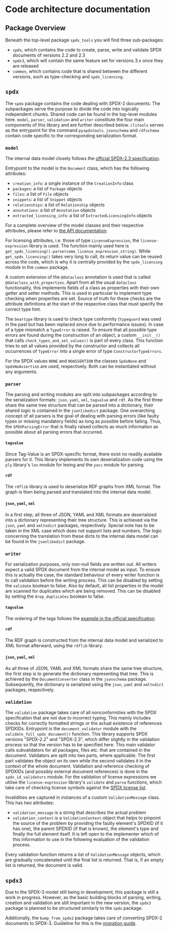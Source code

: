 # Code architecture documentation

## Package Overview

Beneath the top-level package `spdx_tools` you will find three sub-packages:

- `spdx`, which contains the code to create, parse, write and validate SPDX documents of versions 2.2 and 2.3
- `spdx3`, which will contain the same feature set for versions 3.x once they are released
- `common`, which contains code that is shared between the different versions, such as type-checking and `spdx_licensing`.

## `spdx`

The `spdx` package contains the code dealing with SPDX-2 documents.
The subpackages serve the purpose to divide the code into logically independent chunks. Shared code can be found in the top-level modules here.
`model`, `parser`, `validation` and `writer` constitute the four main components of this library and are further described below.
`clitools` serves as the entrypoint for the command `pyspdxtools`.
`jsonschema` and `rdfschema` contain code specific to the corresponding serialization format.

### `model`

The internal data model closely follows the [official SPDX-2.3 specification](https://spdx.github.io/spdx-spec/v2.3/).

Entrypoint to the model is the `Document` class, which has the following attributes:

- `creation_info`: a single instance of the `CreationInfo` class
- `packages`: a list of `Package` objects
- `files`: a list of `File` objects
- `snippets`: a list of `Snippet` objects
- `relationships`: a list of `Relationship` objects
- `annotations`: a list of `Annotation` objects
- `extracted_licensing_info`: a list of `ExtractedLicensingInfo` objects

For a complete overview of the model classes and their respective attributes, please refer to [the API documentation](https://spdx.github.io/tools-python/spdx_tools/spdx/model.html).

For licensing attributes, i.e. those of type `LicenseExpression`, the `license-expression` library is used.
The function mainly used here is `get_spdx_licensing().parse(some_license_expression_string)`.
While `get_spdx_licensing()` takes very long to call, its return value can be reused across the code, which is why it is centrally provided by the `spdx_licensing` module in the `common` package.

A custom extension of the `@dataclass` annotation is used that is called `@dataclass_with_properties`.
Apart from all the usual `dataclass` functionality, this implements fields of a class as properties with their own getter and setter methods.
This is used in particular to implement type checking when properties are set.
Source of truth for these checks are the attribute definitions at the start of the respective class that must specify the correct type hint.

The `beartype` library is used to check type conformity (`typeguard` was used in the past but has been replaced since due to performance issues).
In case of a type mismatch a `TypeError` is raised. To ensure that all possible type errors are found during the construction of an object,
a custom `__init__()` that calls `check_types_and_set_values()` is part of every class.
This function tries to set all values provided by the constructor and collects all occurrences of `TypeError` into a single error of type `ConstructorTypeErrors`.

For the SPDX values `NONE` and `NOASSERTION` the classes `SpdxNone` and `SpdxNoAssertion` are used, respectively. Both can be instantiated without any arguments.

### `parser`

The parsing and writing modules are split into subpackages according to the serialization formats: `json`, `yaml`, `xml`, `tagvalue` and `rdf`.
As the first three share the same tree structure that can be parsed into a dictionary, their shared logic is contained in the `jsonlikedict` package.
One overarching concept of all parsers is the goal of dealing with parsing errors (like faulty types or missing mandatory fields) as long as possible before failing.
Thus, the `SPDXParsingError` that is finally raised collects as much information as possible about all parsing errors that occurred.

#### `tagvalue`

Since Tag-Value is an SPDX-specific format, there exist no readily available parsers for it.
This library implements its own deserialization code using the `ply` library's `lex` module for lexing and the `yacc` module for parsing.

#### `rdf`

The `rdflib` library is used to deserialize RDF graphs from XML format.
The graph is then being parsed and translated into the internal data model.

#### `json`, `yaml`, `xml`

In a first step, all three of JSON, YAML and XML formats are deserialized into a dictionary representing their tree structure.
This is achieved via the `json`, `yaml` and `xmltodict` packages, respectively.
Special note has to be taken in the XML case which does not support lists and numbers.
The logic concerning the translation from these dicts to the internal data model can be found in the `jsonlikedict` package.

### `writer`

For serialization purposes, only non-null fields are written out.
All writers expect a valid SPDX document from the internal model as input.
To ensure this is actually the case, the standard behaviour of every writer function is to call validation before the writing process.
This can be disabled by setting the `validate` boolean to false.
Also by default, all list properties in the model are scanned for duplicates which are being removed.
This can be disabled by setting the `drop_duplicates` boolean to false.

#### `tagvalue`

The ordering of the tags follows the [example in the official specification](https://github.com/spdx/spdx-spec/blob/development/v2.3.1/examples/SPDXTagExample-v2.3.spdx).

#### `rdf`

The RDF graph is constructed from the internal data model and serialized to XML format afterward, using the `rdflib` library.

#### `json`, `yaml`, `xml`

As all three of JSON, YAML and XML formats share the same tree structure, the first step is to generate the dictionary representing that tree.
This is achieved by the `DocumentConverter` class in the `jsonschema` package.
Subsequently, the dictionary is serialized using the `json`, `yaml` and `xmltodict` packages, respectively.

### `validation`

The `validation` package takes care of all nonconformities with the SPDX specification that are not due to incorrect typing.
This mainly includes checks for correctly formatted strings or the actual existence of references SPDXIDs.
Entrypoint is the `document_validator` module with the `validate_full_spdx_document()` function.
This library supports SPDX versions "SPDX-2.2" and "SPDX-2.3", which differ slightly in the validation process so that the version has to be specified here.
This main validator calls subvalidators for all packages, files etc. that are contained in the document.
Validators are split into two parts, where applicable: The first part validates the object on its own while the second validates it in the context of the whole document.
Validation and reference checking of SPDXIDs (and possibly external document references) is done in the `spdx_id_validators` module.
For the validation of license expressions we utilise the `license-expression` library's `validate` and `parse` functions, which take care of checking license symbols against the [SPDX license list](https://spdx.org/licenses/).

Invalidities are captured in instances of a custom `ValidationMessage` class. This has two attributes:

- `validation_message` is a string that describes the actual problem
- `validation_context` is a `ValidationContext` object that helps to pinpoint the source of the problem by providing the faulty element's SPDXID (if it has one), the parent SPDXID (if that is known), the element's type and finally the full element itself.
It is left open to the implementer which of this information to use in the following evaluation of the validation process.

Every validation function returns a list of `ValidationMessage` objects, which are gradually concatenated until the final list is returned.
That is, if an empty list is returned, the document is valid.

## `spdx3`

Due to the SPDX-3 model still being in development, this package is still a work in progress.
However, as the basic building blocks of parsing, writing, creation and validation are still important in the new version,
the `spdx3` package is planned to be structured similarly to the `spdx` package.

Additionally, the `bump_from_spdx2` package takes care of converting SPDX-2 documents to SPDX-3.
Guideline for this is the [migration guide](https://docs.google.com/document/d/1-olHRnX1CssUS67Psv_sAq9Vd-pc81HF8MM0hA7M0hg).
